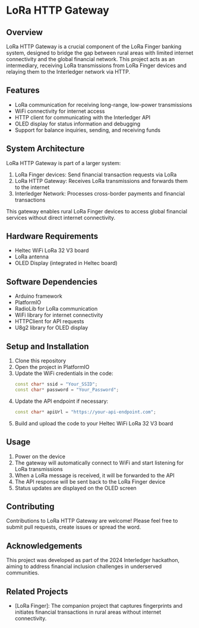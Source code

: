 # LoRa HTTP Gateway

## Overview

LoRa HTTP Gateway is a crucial component of the LoRa Finger banking system, designed to bridge the gap between rural areas with limited internet connectivity and the global financial network. This project acts as an intermediary, receiving LoRa transmissions from LoRa Finger devices and relaying them to the Interledger network via HTTP.

## Features

- LoRa communication for receiving long-range, low-power transmissions
- WiFi connectivity for internet access
- HTTP client for communicating with the Interledger API
- OLED display for status information and debugging
- Support for balance inquiries, sending, and receiving funds

## System Architecture

LoRa HTTP Gateway is part of a larger system:

1. LoRa Finger devices: Send financial transaction requests via LoRa
2. LoRa HTTP Gateway: Receives LoRa transmissions and forwards them to the internet
3. Interledger Network: Processes cross-border payments and financial transactions

This gateway enables rural LoRa Finger devices to access global financial services without direct internet connectivity.

## Hardware Requirements

- Heltec WiFi LoRa 32 V3 board
- LoRa antenna
- OLED Display (integrated in Heltec board)

## Software Dependencies

- Arduino framework
- PlatformIO
- RadioLib for LoRa communication
- WiFi library for internet connectivity
- HTTPClient for API requests
- U8g2 library for OLED display

## Setup and Installation

1. Clone this repository
2. Open the project in PlatformIO
3. Update the WiFi credentials in the code:
   ```cpp
   const char* ssid = "Your_SSID";
   const char* password = "Your_Password";
   ```
4. Update the API endpoint if necessary:
   ```cpp
   const char* apiUrl = "https://your-api-endpoint.com";
   ```
5. Build and upload the code to your Heltec WiFi LoRa 32 V3 board

## Usage

1. Power on the device
2. The gateway will automatically connect to WiFi and start listening for LoRa transmissions
3. When a LoRa message is received, it will be forwarded to the API
4. The API response will be sent back to the LoRa Finger device
5. Status updates are displayed on the OLED screen

## Contributing

Contributions to LoRa HTTP Gateway are welcome! Please feel free to submit pull requests, create issues or spread the word.

## Acknowledgements

This project was developed as part of the 2024 Interledger hackathon, aiming to address financial inclusion challenges in underserved communities.

## Related Projects

- [LoRa Finger]: The companion project that captures fingerprints and initiates financial transactions in rural areas without internet connectivity.
